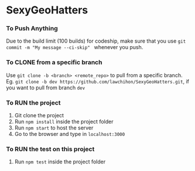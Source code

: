 # SexyGeoHatters
### To Push Anything
Due to the build limit (100 builds) for codeship, make sure that you use `git commit -m "My message --ci-skip" `
whenever you push.  

### To CLONE from a specific branch
Use `git clone -b <branch> <remote_repo>` to pull from a specific branch.  
Eg. `git clone -b dev https://github.com/lawchihon/SexyGeoHatters.git`, if you want to pull from branch `dev`  

### To RUN the project
1. Git clone the project  
2. Run `npm install` inside the project folder  
3. Run `npm start` to host the server  
4. Go to the browser and type in `localhost:3000`

### To RUN the test on this project
1. Run `npm test` inside the project folder  

